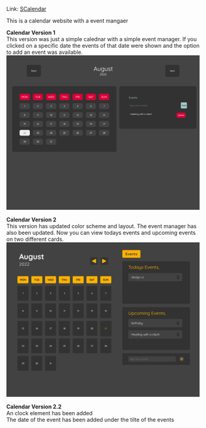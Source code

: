 Link: [SCalendar](http://scalendar.tk)

This is a calendar website with a event mangaer

**Calendar Version 1**
</br>
This version was just a simple calednar with a simple event manager. If you clicked on a specific date the events of that date were shown and the option to add an event was available.
![](Images/md%20images/v1%20ss.png)

**Calendar Version 2**
</br>
This version has updated color scheme and layout. The event manager has also been updated. Now you can view todays events and upcoming events on two different cards.
![](Images/md%20images/v2%20ss.png)

**Calendar Version 2.2**
</br>
An clock element has been added
</br>
The date of the event has been added under the tilte of the events
